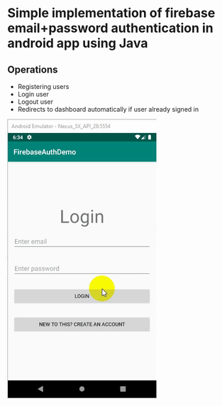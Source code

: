 # Simple implementation of firebase email+password authentication in android app using Java

## Operations
- Registering users
- Login user
- Logout user
- Redirects to dashboard automatically if user already signed in


[![N|Solid](./preview.gif)](./preview.gif)

